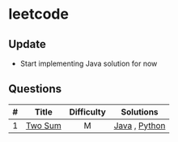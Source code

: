 leetcode
==========

## Update
* Start implementing Java solution for now

## Questions
| # | Title | Difficulty | Solutions |
|:-:|:-----:|:----------:|:-------------:|
| 1 | [Two Sum](https://oj.leetcode.com/problems/two-sum/) | M | [Java](./java/1_two_sum.java) , [Python]() |
